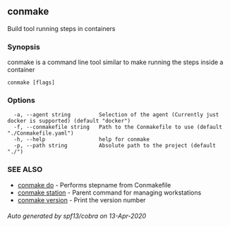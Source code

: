 ## conmake

Build tool running steps in containers

### Synopsis


conmake is a command line tool similar to
make running the steps inside a container

```
conmake [flags]
```

### Options

```
  -a, --agent string         Selection of the agent (Currently just docker is supported) (default "docker")
  -f, --conmakefile string   Path to the Conmakefile to use (default "./Conmakefile.yaml")
  -h, --help                 help for conmake
  -p, --path string          Absolute path to the project (default "./")
```

### SEE ALSO

* [conmake do](conmake_do.md)	 - Performs stepname from Conmakefile
* [conmake station](conmake_station.md)	 - Parent command for managing workstations
* [conmake version](conmake_version.md)	 - Print the version number

###### Auto generated by spf13/cobra on 13-Apr-2020
